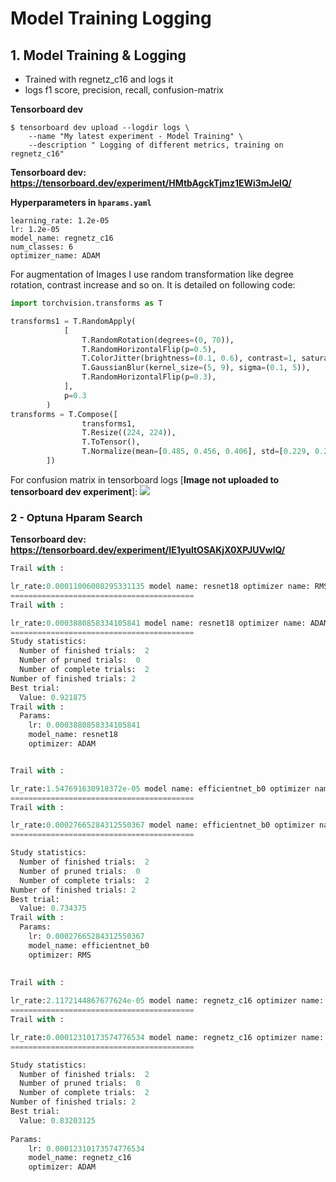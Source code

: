 # Model Training Logging

## 1. Model Training & Logging
* Trained with regnetz_c16 and logs it
* logs f1 score, precision, recall, confusion-matrix

**Tensorboard dev**
```
$ tensorboard dev upload --logdir logs \
    --name "My latest experiment - Model Training" \
    --description " Logging of different metrics, training on regnetz_c16"
```

**Tensorboard dev: https://tensorboard.dev/experiment/HMtbAgckTjmz1EWi3mJelQ/**

**Hyperparameters in `hparams.yaml`**
```
learning_rate: 1.2e-05
lr: 1.2e-05
model_name: regnetz_c16
num_classes: 6
optimizer_name: ADAM
```

For augmentation of Images I use random transformation like degree rotation, contrast increase and so on. It is detailed on following code:
```python
import torchvision.transforms as T

transforms1 = T.RandomApply(
            [
                T.RandomRotation(degrees=(0, 70)),
                T.RandomHorizontalFlip(p=0.5),
                T.ColorJitter(brightness=(0.1, 0.6), contrast=1, saturation=0, hue=0.3),
                T.GaussianBlur(kernel_size=(5, 9), sigma=(0.1, 5)),
                T.RandomHorizontalFlip(p=0.3),
            ], 
            p=0.3
        )
transforms = T.Compose([
                transforms1,
                T.Resize((224, 224)),
                T.ToTensor(),
                T.Normalize(mean=[0.485, 0.456, 0.406], std=[0.229, 0.224, 0.225]),
        ])
```

For confusion matrix in tensorboard logs [**Image not uploaded to tensorboard dev experiment**]:
![](files/confusion_matrix_1.gif)

### 2 - Optuna Hparam Search
**Tensorboard dev:   https://tensorboard.dev/experiment/IE1yultOSAKjX0XPJUVwlQ/**

```python
Trail with : 

lr_rate:0.00011006008295331135 model name: resnet18 optimizer name: RMS
=========================================
Trail with : 

lr_rate:0.0003880858334105841 model name: resnet18 optimizer name: ADAM
=========================================
Study statistics: 
  Number of finished trials:  2
  Number of pruned trials:  0
  Number of complete trials:  2
Number of finished trials: 2
Best trial:
  Value: 0.921875
Trail with : 
  Params: 
    lr: 0.0003880858334105841
    model_name: resnet18
    optimizer: ADAM


Trail with : 

lr_rate:1.547691630918372e-05 model name: efficientnet_b0 optimizer name: SGD
=========================================
Trail with : 

lr_rate:0.00027665284312550367 model name: efficientnet_b0 optimizer name: RMS
=========================================

Study statistics: 
  Number of finished trials:  2
  Number of pruned trials:  0
  Number of complete trials:  2
Number of finished trials: 2
Best trial:
  Value: 0.734375
Trail with : 
  Params: 
    lr: 0.00027665284312550367
    model_name: efficientnet_b0
    optimizer: RMS
    
    
Trail with : 

lr_rate:2.1172144867677624e-05 model name: regnetz_c16 optimizer name: SGD
=========================================
Trail with : 

lr_rate:0.00012310173574776534 model name: regnetz_c16 optimizer name: ADAM
=========================================

Study statistics: 
  Number of finished trials:  2
  Number of pruned trials:  0
  Number of complete trials:  2
Number of finished trials: 2
Best trial:
  Value: 0.83203125
  
Params: 
    lr: 0.00012310173574776534
    model_name: regnetz_c16
    optimizer: ADAM
```

